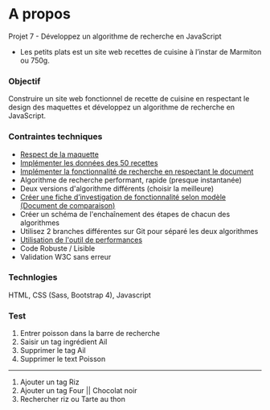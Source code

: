# A propos
Projet 7 - Développez un algorithme de recherche en JavaScript
- Les petits plats est un site web recettes de cuisine à l’instar de Marmiton ou 750g.

### Objectif
Construire un site web fonctionnel de recette de cuisine en respectant le design des maquettes et développez un algorithme de recherche en JavaScript.

### Contraintes techniques
- [Respect de la maquette](https://www.figma.com/file/xqeE1ZKlHUWi2Efo8r73NK)
- [Implémenter les données des 50 recettes](https://github.com/OpenClassrooms-Student-Center/P11-front-end-search-engine)
- [Implémenter la fonctionnalité de recherche en respectant le document](https://s3-eu-west-1.amazonaws.com/course.oc-static.com/projects/Front-End+V2/P6+Algorithms/Cas+d%E2%80%99utilisation+%2303+Filtrer+les+recettes+dans+l%E2%80%99interface+utilisateur.pdf)
- Algorithme de recherche performant, rapide (presque instantanée)
- Deux versions d'algorithme différents (choisir la meilleure)
- [Créer une fiche d’investigation de fonctionnalité selon modèle (Document de comparaison)](https://s3-eu-west-1.amazonaws.com/course.oc-static.com/projects/Front-End+V2/P6+Algorithms/Fiche+d%E2%80%99investigation+fonctionnalite%CC%81.pdf)
- Créer un schéma de l'enchaînement des étapes de chacun des algorithmes
- Utilisez 2 branches différentes sur Git pour séparé les deux algorithmes
- [Utilisation de l'outil de performances](https://jsben.ch/)
- Code Robuste / Lisible
- Validation W3C sans erreur

### Technlogies
HTML, CSS (Sass, Bootstrap 4), Javascript


### Test
1. Entrer poisson dans la barre de recherche
2. Saisir un tag ingrédient Ail
3. Supprimer le tag Ail
4. Supprimer le text Poisson
-------
1. Ajouter un tag Riz
2. Ajouter un tag Four || Chocolat noir 
3. Rechercher riz ou Tarte au thon
